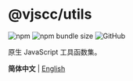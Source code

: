 # @vjscc/utils

![npm](https://img.shields.io/npm/v/@vjscc/utils?style=flat-square)
![npm bundle size](https://img.shields.io/bundlephobia/min/@vjscc/utils?style=flat-square)
![GitHub](https://img.shields.io/github/license/vjscc/utils?style=flat-square)

原生 JavaScript 工具函数集。

**简体中文** | [English](./README.md)

